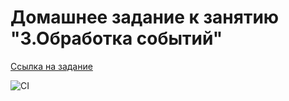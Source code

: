 # Домашнее задание к занятию "3.Обработка событий"

[Ссылка на задание](https://github.com/netology-code/ahj-homeworks/tree/video/events)

![CI](https://github.com/proskovey.github.io/ahj_1.3//actions/workflows/web.yml/badge.svg)
